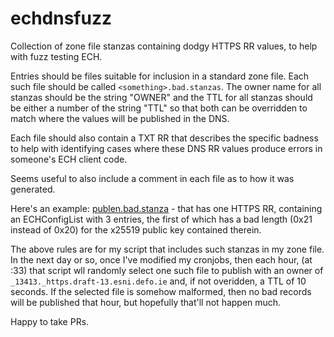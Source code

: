 # echdnsfuzz

Collection of zone file stanzas containing dodgy HTTPS RR values, to help with fuzz testing ECH.

Entries should be files suitable for inclusion in a standard zone file. Each such file should be
called ``<something>.bad.stanzas``. The owner name for all stanzas should be the string "OWNER"
and the TTL for all stanzas should be either a number of the string "TTL" so that both can be
overridden to match where the values will be published in the DNS. 

Each file should also contain a TXT RR that describes the specific badness to help with 
identifying cases where these DNS RR values produce errors in someone's ECH client code.

Seems useful to also include a comment in each file as to how it was generated.

Here's an example: [publen.bad.stanza](publen.bad.stanza) - that has one 
HTTPS RR, containing an ECHConfigList with 3 entries, the first of which has a
bad length (0x21 instead of 0x20) for the x25519 public key contained therein.

The above rules are for my script that includes such stanzas in my zone file.
In the next day or so, once I've modified my cronjobs, then each hour, (at :33)
that script wll randomly select one such file to publish with an owner of
``_13413._https.draft-13.esni.defo.ie`` and, if not overidden, a TTL of 10
seconds.  If the selected file is somehow malformed, then no bad records will be
published that hour, but hopefully that'll not happen much.

Happy to take PRs.
